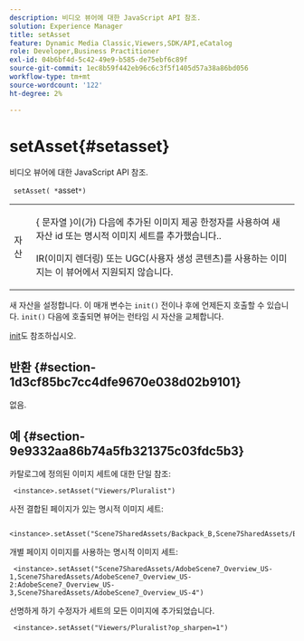 ```yaml
---
description: 비디오 뷰어에 대한 JavaScript API 참조.
solution: Experience Manager
title: setAsset
feature: Dynamic Media Classic,Viewers,SDK/API,eCatalog
role: Developer,Business Practitioner
exl-id: 04b6bf4d-5c42-49e9-b585-de75ebf6c89f
source-git-commit: 1ec8b59f442eb96c6c3f5f1405d57a38a86bd056
workflow-type: tm+mt
source-wordcount: '122'
ht-degree: 2%

---
```


# setAsset{#setasset}

비디오 뷰어에 대한 JavaScript API 참조.

` setAsset( *`asset`*)`

<table id="table_896DFF34A68A403DB93A6D597461A573"> 
 <tbody> 
  <tr> 
   <td colname="col1"> <p> <span class="codeph"> <span class="varname"> 자산  </span> </span> </p> </td> 
   <td colname="col2"> <p>{ <span class="codeph"> 문자열 </span>}이(가) <span class="codeph"> 다음에 추가된 이미지 제공 한정자를 사용하여 새 자산 id 또는 명시적 이미지 세트를 추가했습니다.</span>. </p> <p> IR(이미지 렌더링) 또는 UGC(사용자 생성 콘텐츠)를 사용하는 이미지는 이 뷰어에서 지원되지 않습니다. </p> </td> 
  </tr> 
 </tbody> 
</table>

새 자산을 설정합니다. 이 매개 변수는 `init()` 전이나 후에 언제든지 호출할 수 있습니다. `init()` 다음에 호출되면 뷰어는 런타임 시 자산을 교체합니다.

[init](../../../c-html5-s7-aem-asset-viewers/c-html5-20-ecatalog-viewer-about/c-html5-20-ecatalog-viewer-javascriptapiref/r-html5-ecatalog-viewer-20-javascriptapiref-init.md#reference-aee94dd92a28410784f7a1792e28683b)도 참조하십시오.

## 반환 {#section-1d3cf85bc7cc4dfe9670e038d02b9101}

없음.

## 예 {#section-9e9332aa86b74a5fb321375c03fdc5b3}

카탈로그에 정의된 이미지 세트에 대한 단일 참조:

```
 <instance>.setAsset("Viewers/Pluralist")
```

사전 결합된 페이지가 있는 명시적 이미지 세트:

```
 <instance>.setAsset("Scene7SharedAssets/Backpack_B,Scene7SharedAssets/Backpack_C,Scene7SharedAssets/Backpack_H,Scene7SharedAssets/Backpack_J")
```

개별 페이지 이미지를 사용하는 명시적 이미지 세트:

```
 <instance>.setAsset("Scene7SharedAssets/AdobeScene7_Overview_US-1,Scene7SharedAssets/AdobeScene7_Overview_US-2:AdobeScene7_Overview_US-3,Scene7SharedAssets/AdobeScene7_Overview_US-4")
```

선명하게 하기 수정자가 세트의 모든 이미지에 추가되었습니다.

```
 <instance>.setAsset("Viewers/Pluralist?op_sharpen=1")
```
